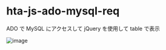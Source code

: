 # hta-js-ado-mysql-req
ADO で MySQL にアクセスして jQuery を使用して table で表示

![image](https://user-images.githubusercontent.com/1501327/129882474-b73d17f3-260b-4e53-b537-80db3ad0f2ce.png)

